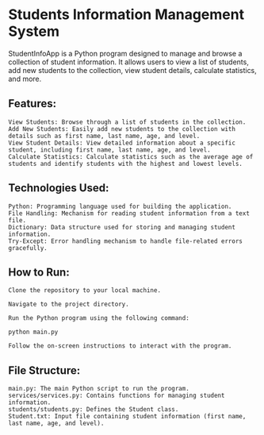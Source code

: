 # Students Information Management System

StudentInfoApp is a Python program designed to manage and browse a collection of student information. It allows users to view a list of students, add new students to the collection, view student details, calculate statistics, and more.

## Features:

    View Students: Browse through a list of students in the collection.
    Add New Students: Easily add new students to the collection with details such as first name, last name, age, and level.
    View Student Details: View detailed information about a specific student, including first name, last name, age, and level.
    Calculate Statistics: Calculate statistics such as the average age of students and identify students with the highest and lowest levels.

## Technologies Used:

    Python: Programming language used for building the application.
    File Handling: Mechanism for reading student information from a text file.
    Dictionary: Data structure used for storing and managing student information.
    Try-Except: Error handling mechanism to handle file-related errors gracefully.

## How to Run:

    Clone the repository to your local machine.

    Navigate to the project directory.

    Run the Python program using the following command:

    python main.py

    Follow the on-screen instructions to interact with the program.

## File Structure:

    main.py: The main Python script to run the program.
    services/services.py: Contains functions for managing student information.
    students/students.py: Defines the Student class.
    Student.txt: Input file containing student information (first name, last name, age, and level).
